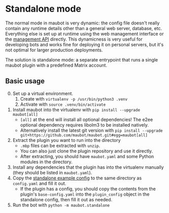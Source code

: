 # Standalone mode

The normal mode in maubot is very dynamic: the config file doesn't really
contain any runtime details other than a general web server, database, etc.
Everything else is set up at runtime using the web management interface or
the [management API](../management-api.md) directly. This dynamicness is very
useful for developing bots and works fine for deploying it on personal servers,
but it's not optimal for larger production deployments.

The solution is standalone mode: a separate entrypoint that runs a single maubot
plugin with a predefined Matrix account.

## Basic usage

0. Set up a virtual environment.
   1. Create with `virtualenv -p /usr/bin/python3 .venv`
   2. Activate with `source .venv/bin/activate`
1. Install maubot into the virtualenv with `pip install --upgrade maubot[all]`
   * `[all]` at the end will install all optional dependencies!
     The e2ee optional dependency requires libolm3 to be installed natively.
   * Alternatively install the latest git version with
     `pip install --upgrade git+https://github.com/maubot/maubot.git#egg=maubot[all]`
2. Extract the plugin you want to run into the directory
   * `.mbp` files can be extracted with `unzip`.
   * You can also just clone the plugin repository and use it directly.
   * After extracting, you should have `maubot.yaml` and some Python modules in
     the directory.
3. Install any dependencies that the plugin has into the virtualenv manually
   (they should be listed in `maubot.yaml`).
4. Copy the [standalone example config] to the same directory as `config.yaml`
   and fill it out.
   * If the plugin has a config, you should copy the contents from the plugin's
     `base-config.yaml` into the `plugin_config` object in the standalone config,
     then fill it out as needed.
5. Run the bot with `python -m maubot.standalone`

[standalone example config]: https://github.com/maubot/maubot/blob/master/maubot/standalone/example-config.yaml
